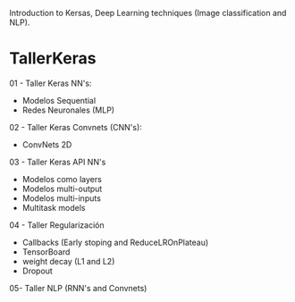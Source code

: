 Introduction to Kersas, Deep Learning techniques (Image classification  and NLP).


# TallerKeras

01 - Taller Keras NN's:
  * Modelos Sequential
  * Redes Neuronales (MLP) 
  
02 - Taller Keras Convnets (CNN's):
  * ConvNets 2D

03 - Taller Keras API NN's
  * Modelos como layers
  * Modelos multi-output
  * Modelos multi-inputs
  * Multitask models 
  
04 - Taller Regularización
  * Callbacks (Early stoping and  ReduceLROnPlateau)
  * TensorBoard
  * weight decay (L1 and L2)
  * Dropout
  
05- Taller NLP (RNN's and Convnets)
